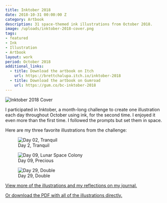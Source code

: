 ```yaml
---
title: Inktober 2018
date: 2018-10-31 00:00:00 Z
category: Artbook
description: 31 space-themed ink illustrations from October 2018.
image: /uploads/inktober-2018-cover.png
tags:
- featured
- Ink
- Illustration
- Artbook
layout: work
period: October 2018
additional_links:
  - title: Download the artbook on Itch
    url: https://brettchalupa.itch.io/inktober-2018
  - title: Download the artbook on Gumroad
    url: https://gum.co/bc-inktober-2018
---
```


![Inktober 2018 Cover](/uploads/inktober-2018-cover.png)

I participated in Inktober, a month-long challenge to create one
illustration each day throughout October using ink, for the second time. I
enjoyed it even more than the first time. I followed the prompts but set them in
space.

Here are my three favorite illustrations from the challenge:

<figure>
  <img alt='Day 02, Tranquil' src='/uploads/inktober-2018/Inktober 2018 - Day 02 Tranquil.png'>
  <figcaption>Day 2, Tranquil</figcaption>
</figure>

<figure>
  <img alt='Day 09, Lunar Space Colony' src='/uploads/inktober-2018/Inktober 2018 - Day 09 Precious.png'>
  <figcaption>Day 09, Precious</figcaption>
</figure>

<figure>
  <img alt='Day 29, Double' src='/uploads/inktober-2018/Inktober 2018 - Day 29 Double.png'>
  <figcaption>Day 29, Double</figcaption>
</figure>

[View more of the illustrations and my reflections on my journal.](https://journal.brettchalupa.com/2018/10/31/inktober-2018/)

[Or download the PDF with all of the illustrations directly.](https://brettsjournal.files.wordpress.com/2018/10/inktober-2018-brett-chalupa.pdf)
